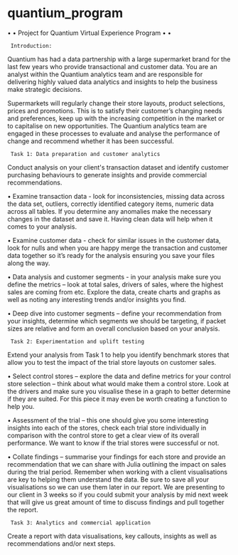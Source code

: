 # quantium_program

• • Project for Quantium Virtual Experience Program • •

     Introduction:
     
Quantium has had a data partnership with a large supermarket brand for the last few years who provide transactional and customer data. You are an analyst within the Quantium analytics team and are responsible for delivering highly valued data analytics and insights to help the business make strategic decisions. 

Supermarkets will regularly change their store layouts, product selections, prices and promotions. This is to satisfy their customer’s changing needs and preferences, keep up with the increasing competition in the market or to capitalise on new opportunities. The Quantium analytics team are engaged in these processes to evaluate and analyse the performance of change and recommend whether it has been successful. 

     Task 1: Data preparation and customer analytics

Conduct analysis on your client's transaction dataset and identify customer purchasing behaviours to generate insights and provide commercial recommendations.

• Examine transaction data - look for inconsistencies, missing data across the data set, outliers, correctly identified category items, numeric data across all tables. If you determine any anomalies make the necessary changes in the dataset and save it. Having clean data will help when it comes to your analysis.

• Examine customer data - check for similar issues in the customer data, look for nulls and when you are happy merge the transaction and customer data together so it’s ready for the analysis ensuring you save your files along the way.

• Data analysis and customer segments - in your analysis make sure you define the metrics – look at total sales, drivers of sales, where the highest sales are coming from etc. Explore the data, create charts and graphs as well as noting any interesting trends and/or insights you find.

• Deep dive into customer segments – define your recommendation from your insights, determine which segments we should be targeting, if packet sizes are relative and form an overall conclusion based on your analysis.

     Task 2: Experimentation and uplift testing
     
Extend your analysis from Task 1 to help you identify benchmark stores that allow you to test the impact of the trial store layouts on customer sales.

• Select control stores – explore the data and define metrics for your control store selection – think about what would make them a control store. Look at the drivers and make sure you visualise these in a graph to better determine if they are suited. For this piece it may even be worth creating a function to help you.

• Assessment of the trial – this one should give you some interesting insights into each of the stores, check each trial store individually in comparison with the control store to get a clear view of its overall performance. We want to know if the trial stores were successful or not.

• Collate findings – summarise your findings for each store and provide an recommendation that we can share with Julia outlining the impact on sales during the trial period.
Remember when working with a client visualisations are key to helping them understand the data. Be sure to save all your visualisations so we can use them later in our report. We are presenting to our client in 3 weeks so if you could submit your analysis by mid next week that will give us great amount of time to discuss findings and pull together the report.

     Task 3: Analytics and commercial application

Create a report with data visualisations, key callouts, insights as well as recommendations and/or next steps.
